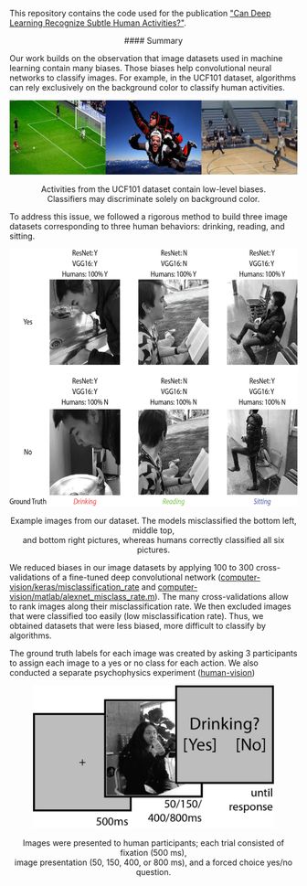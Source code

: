 This repository contains the code used for the publication ["Can Deep Learning Recognize Subtle Human Activities?"](https://arxiv.org/abs/2003.13852).

<center>#### Summary</center>

Our work builds on the observation that image datasets used in machine learning contain many biases. Those biases help convolutional neural networks to classify images. For example, in the UCF101 dataset, algorithms can rely exclusively on the background color to classify human activities. 

<div align="center">
  <img src="ucf101-example.png" height="130px" />
  <p>Activities from the UCF101 dataset contain low-level biases.<br> Classifiers may discriminate solely on background color.</p>
</div>



To address this issue, we followed a rigorous method to build three image datasets corresponding to three human behaviors: drinking, reading, and sitting. 

<div align="center">
  <img src="Fig1_v2.jpg" height="450px" />
  <p>Example images from our dataset. The models misclassified the bottom left, middle top, <br> and bottom right pictures, whereas humans correctly classified all six pictures.</p>
</div>

We reduced biases in our image datasets by applying 100 to 300 cross-validations of a fine-tuned deep convolutional network ([computer-vision/keras/misclassification\_rate](https://github.com/jqvincent/DeepLearning-vs-HighLevelVision/tree/master/computer-vision/keras) and [computer-vision/matlab/alexnet_misclass_rate.m](https://github.com/jqvincent/DeepLearning-vs-HighLevelVision/blob/master/computer-vision/matlab/alexnet_misclass_rate.m)). The many cross-validations allow to rank images along their misclassification rate. We then excluded images that were classified too easily (low misclassification rate). Thus, we obtained datasets that were less biased, more difficult to classify by algorithms. 



The ground truth labels for each image was created by asking 3 participants to assign each image to a yes or no class for each action. We also conducted a separate psychophysics experiment ([human-vision](https://github.com/jqvincent/DeepLearning-vs-HighLevelVision/tree/master/human-vision))

<div align="center">
  <img src="Fig4.jpg" height="250px" />
  <p>Images were presented to human participants; each trial consisted of fixation (500 ms), <br> image presentation (50, 150, 400, or 800 ms), and a forced choice yes/no question.</p>
</div>


